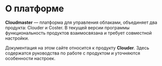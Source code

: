 # О платформе

**Cloudmaster** — платформа для управления облаками, объединяет два продукта: Clouder и Coster. В текущей версии программы функциональность продуктов взаимосвязана и требует совместной настройки. 

Документация на этом сайте относится к продукту **Clouder**. Здесь содержатся руководства по работе с продуктом и уточняются особенности настроек.